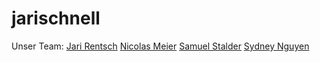 # jarischnell
Unser Team:
[Jari Rentsch](https://github.com/tiray7)
[Nicolas Meier](https://github.com/nicolasmeier)
[Samuel Stalder](https://github.com/samuelstalder)
[Sydney Nguyen](https://github.com/sydneynguyencs)
